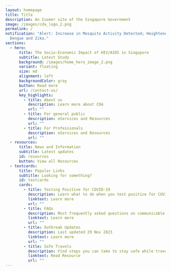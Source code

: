 ```yaml
---
layout: homepage
title: Title
description: An Isomer site of the Singapore Government
image: /images/cda_logo_2.png
permalink: /
notification: "Alert: Increase in Mosquito Activity Detected; Heightened Risk of
  Dengue and Zika."
sections:
  - hero:
      title: The Socio-Economic Impact of HIV/AIDS in Singapore
      subtitle: Latest Study
      background: /images/home_hero_image_2.png
      variant: floating
      size: md
      alignment: left
      backgroundColor: gray
      button: Read more
      url: /contact-us/
      key_highlights:
        - title: About us
          description: Learn more about CDA
          url: ""
        - title: For general public
          description: eServices and Resources
          url: ""
        - title: For Professionals
          description: eServices and Resources
          url: ""
  - resources:
      title: News and Information
      subtitle: Latest updates
      id: resources
      button: View all Resources
  - textcards:
      title: Popular Links
      subtitle: Looking for something?
      id: textcards
      cards:
        - title: Testing Positive for COVID-19
          description: Learn what to do when you test positive for COVID-19
          linktext: Learn more
          url: ""
        - title: FAQs
          description: Most frequently asked questions on communicable diseases
          linktext: Learn more
          url: ""
        - title: Outbreak Updates
          description: Last updated 29 Nov 2023
          linktext: Learn more
          url: ""
        - title: Safe Travels
          description: Find steps you can take to stay safe while travelling
          linktext: Read Resource
          url: ""
---
```

